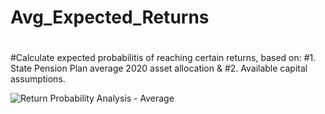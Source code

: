 # Avg_Expected_Returns
#
#Calculate expected probabilitis of reaching certain returns, based on:
#1. State Pension Plan average 2020 asset allocation &
#2. Available capital assumptions.

![Return Probability Analysis - Average](Exp.Returns.Table.png)
